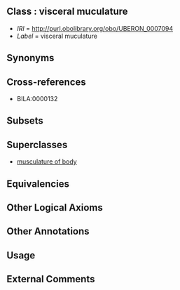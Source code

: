 
## Class : visceral muculature

 * *IRI* = http://purl.obolibrary.org/obo/UBERON_0007094
 * *Label* = visceral muculature

## Synonyms


## Cross-references

 * BILA:0000132

## Subsets


## Superclasses

 * [musculature of body](../../UBERON/83/UBERON_0000383.md)

## Equivalencies


## Other Logical Axioms


## Other Annotations


## Usage


## External Comments

